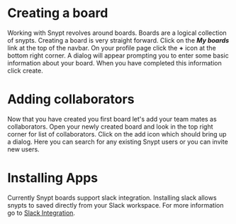 # Creating a board

Working with Snypt revolves around boards. Boards are a logical collection of snypts. Creating a board is very straight forward. Click on the **_My boards_** link at the top of the navbar.
On your profile page click the **+** icon at the bottom right corner. A dialog will appear prompting 
you to enter some basic information about your board. When you have completed this information click create.

# Adding collaborators

Now that you have created you first board let's add your team mates as collaborators. Open your newly
created board and look in the top right corner for list of collaborators. Click on the add icon which
should bring up a dialog. Here you can search for any existing Snypt users or you can invite new users. 

# Installing Apps

Currently Snypt boards support slack integration. Installing slack allows snypts to saved directly 
from your Slack workspace. For more information go to [ Slack Integration](/docs/slack/integration.md).
